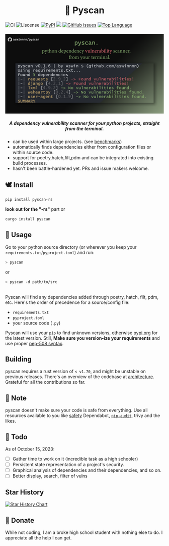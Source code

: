 <h1 align="center"> 🐍 Pyscan </h1>

![CI](https://github.com/aswinnnn/pyscan/actions/workflows/CI.yml/badge.svg) ![Liscense](https://img.shields.io/github/license/aswinnnn/pyscan?color=ff64b4) [![PyPI](https://img.shields.io/pypi/v/pyscan-rs?color=ff69b4)](https://pypi.org/project/pyscan-rs) [![](https://img.shields.io/crates/v/pyscan?color=ff64b4)](https://crates.io/crates/pyscan) [![GitHub issues](https://img.shields.io/github/issues/aswinnnn/pyscan.svg?color=ff69b4)](https://GitHub.com/aswinnnn/pyscan/issues/) [![Top Language](https://img.shields.io/github/languages/top/aswinnnn/pyscan?color=ff69b4)](https://img.shields.io/github/languages/top/aswinnnn/pyscan)

<h4 align="center"> 

<!-- <img src="https://media.discordapp.net/attachments/1002212458502557718/1107648562004758538/pyscan.png?width=779&height=206"> -->

<img src="./assets/2pyscan-repository.png">

</h4>

<h5 align="center"> <i>A dependency vulnerability scanner for your python projects, straight from the terminal.</i> </h5>

+ can be used within large projects. (see [benchmarks](BENCHMARKS.md))
+ automatically finds dependencies either from configuration files or within source code.
+ support for poetry,hatch,filt,pdm and can be integrated into existing build processes.
+ hasn't been battle-hardened yet. PRs and issue makers welcome.

## 🕊️ Install

```bash
pip install pyscan-rs
```
**look out for the "-rs"** part
or

```bash
cargo install pyscan
```



## 🐇 Usage

Go to your python source directory (or wherever you keep your `requirements.txt`/`pyproject.toml`) and run:

```bash
> pyscan
```
or
```bash
> pyscan -d path/to/src
```

<!-- ## Docker

[WARNING: docker subcommand currently does not work, if you are installing pyscan solely for that purpose. It will be fixed and released in the next version. Thanks for the patience, people with actual jobs (i dont know anyone else who actually uses docker)]

Pyscan can scan inside docker images given you provide the correct path inside. This is still in its early stage and may break easily.

```bash
> pyscan docker -n my-docker-image -p /path/inside/container/to/source
```

by <i>"source"</i> I mean `requirements.txt`, `pyproject.toml` or your python files.
Note: Your docker engine/daemon should be running as pyscan utilizes the `docker create` command.  -->

<br>
Pyscan will find any dependencies added through poetry, hatch, filt, pdm, etc.
Here's the order of precedence for a source/config file:

+ `requirements.txt`
+ `pyproject.toml`
+ your source code (`.py`)

Pyscan will use your `pip` to find unknown versions, otherwise [pypi.org](https://pypi.org) for the latest version. Still, **Make sure you version-ize your requirements** and use proper [pep-508 syntax](https://peps.python.org/pep-0508/).

## Building

pyscan requires a rust version of `< v1.70`, and might be unstable on previous releases.
There's an overview of the codebase at [architecture](./architecture/). Grateful for all the contributions so far.

## 🦀 Note

pyscan doesn't make sure your code is safe from everything. Use all resources available to you like [safety](https://pypi.org/project/safety/) Dependabot, [`pip-audit`](https://pypi.org/project/pip-audit/), trivy and the likes.

## 🐰 Todo

As of October 15, 2023:

- [ ] Gather time to work on it (incredible task as a high schooler)
- [ ] Persistent state representation of a project's security.
- [ ] Graphical analysis of dependencies and their dependencies, and so on.
- [ ] Better display, search, filter of vulns  

## Star History

<a href="https://star-history.com/#aswinnnn/pyscan&Timeline">
  <picture>
    <source media="(prefers-color-scheme: dark)" srcset="https://api.star-history.com/svg?repos=aswinnnn/pyscan&type=Timeline&theme=dark" />
    <source media="(prefers-color-scheme: light)" srcset="https://api.star-history.com/svg?repos=aswinnnn/pyscan&type=Timeline" />
    <img alt="Star History Chart" src="https://api.star-history.com/svg?repos=aswinnnn/pyscan&type=Timeline" />
  </picture>
</a>


## 🐹 Donate

While not coding, I am a broke high school student with nothing else to do. I appreciate all the help I can get.
